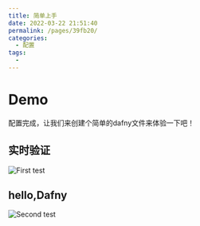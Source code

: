 ```yaml
---
title: 简单上手
date: 2022-03-22 21:51:40
permalink: /pages/39fb20/
categories:
  - 配置
tags:
  - 
---
```


# Demo
配置完成，让我们来创建个简单的dafny文件来体验一下吧！

## 实时验证

<img :src="$withBase('/dafnyimg/7_test1.png')" alt="First test">


## hello,Dafny


<img :src="$withBase('/dafnyimg/8_test2.png')" alt="Second test">
